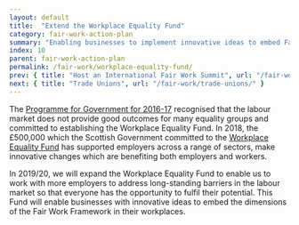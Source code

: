 ```yaml
---
layout: default
title:  "Extend the Workplace Equality Fund"
category: fair-work-action-plan
summary: "Enabling businesses to implement innovative ideas to embed Fair Work"
index: 10
parent: fair-work-action-plan
permalink: /fair-work/workplace-equality-fund/
prev: { title: "Host an International Fair Work Summit", url: "/fair-work/fair-work-summit/" }
next: { title: "Trade Unions", url: "/fair-work/trade-unions/" }
---
```


The [Programme for Government for 2016-17](https://www.gov.scot/publications/plan-scotland-scottish-governments-programme-scotland-2016-17/) recognised that the labour market does not provide good outcomes for many equality groups and committed to establishing the Workplace Equality Fund. In 2018, the £500,000 which the Scottish Government committed to the [Workplace Equality Fund](https://www.impactfundingpartners.com/our-funds/workplace-equality-fund) has supported employers across a range of sectors, make innovative changes which are benefiting both employers and workers. 

In 2019/20, we will expand the Workplace Equality Fund to enable us to work with more employers to address long-standing barriers in the labour market so that everyone has the opportunity to fulfil their potential.  This Fund will enable businesses with innovative ideas to embed the dimensions of the Fair Work Framework in their workplaces.
